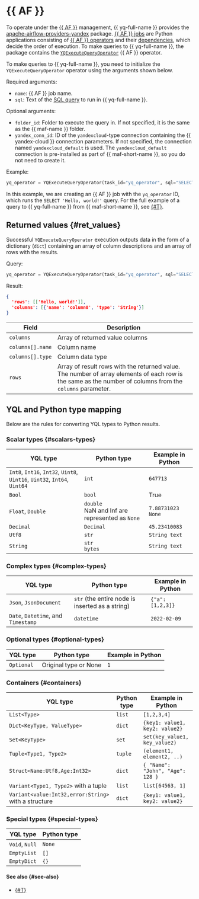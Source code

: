 # {{ AF }}

To operate under the [{{ AF }}](https://airflow.apache.org) management, {{ yq-full-name }} provides the [apache-airflow-providers-yandex](https://pypi.org/project/apache-airflow-providers-yandex/) package. [{{ AF }} jobs](https://airflow.apache.org/docs/apache-airflow/stable/index.html) are Python applications consisting of [{{ AF }} operators](https://airflow.apache.org/docs/apache-airflow/stable/core-concepts/operators.html) and their [dependencies](https://airflow.apache.org/docs/apache-airflow/stable/core-concepts/dags.html), which decide the order of execution. To make queries to {{ yq-full-name }}, the package contains the [`YQExecuteQueryOperator`](https://airflow.apache.org/docs/apache-airflow-providers-yandex/stable/_api/airflow/providers/yandex/operators/yq/index.html) {{ AF }} operator.

To make queries to {{ yq-full-name }}, you need to initialize the `YQExecuteQueryOperator` operator using the arguments shown below.

Required arguments:
* `name`: {{ AF }} job name.
* `sql`: Text of the [SQL query](../concepts/glossary#query) to run in {{ yq-full-name }}.

Optional arguments:
* `folder_id`: Folder to execute the query in. If not specified, it is the same as the {{ maf-name }} folder.
* `yandex_conn_id`: ID of the `yandexcloud`-type connection containing the {{ yandex-cloud }} connection parameters. If not specified, the connection named `yandexcloud_default` is used. The `yandexcloud_default` connection is pre-installed as part of {{ maf-short-name }}, so you do not need to create it.

Example:

```python
yq_operator = YQExecuteQueryOperator(task_id="yq_operator", sql="SELECT 'Hello, world!'")
```

In this example, we are creating an {{ AF }} job with the `yq_operator` ID, which runs the `SELECT 'Hello, world!'` query. For the full example of a query to {{ yq-full-name }} from {{ maf-short-name }}, see [{#T}](../tutorials/airflow-auto-tasks.md).

## Returned values {#ret_values}

Successful `YQExecuteQueryOperator` execution outputs data in the form of a dictionary (`dict`) containing an array of column descriptions and an array of rows with the results.

Query:
```python
yq_operator = YQExecuteQueryOperator(task_id="yq_operator", sql="SELECT 'Hello, World!'")
```

Result:
```json
{
  'rows': [['Hello, world!']],
  'columns': [{'name': 'column0', 'type': 'String'}]
}
```

| Field | Description |
| ----- | ----- |
| `columns` | Array of returned value columns |
| `columns[].name` | Column name |
| `columns[].type` | Column data type |
| `rows` | Array of result rows with the returned value. The number of array elements of each row is the same as the number of columns from the `columns` parameter. |

## YQL and Python type mapping

Below are the rules for converting YQL types to Python results.

### Scalar types {#scalars-types}

| YQL type | Python type | Example in Python |
| --- | --- | --- |
| `Int8`, `Int16`, `Int32`, `Uint8`, `Uint16`, `Uint32`, `Int64`, `Uint64` | `int` | `647713` |
| `Bool` | `bool` | True |
| `Float`, `Double` | `double`<br/>NaN and Inf are represented as `None` | `7.88731023`<br/>`None` |
| `Decimal` | `Decimal` | `45.23410083` |
| `Utf8` | `str` | `String text` |
| `String` | `str` <br/> `bytes` | `String text` |

### Complex types {#complex-types}

| YQL type | Python type | Example in Python |
| --- | --- | --- |
| `Json`, `JsonDocument` | `str` (the entire node is inserted as a string) | `{"a":[1,2,3]}` |
| `Date`, `Datetime`, and `Timestamp` | `datetime` | `2022-02-09` |

### Optional types {#optional-types}

| YQL type | Python type | Example in Python |
| --- | --- | --- |
| `Optional` | Original type or None | ```1``` |

### Containers {#containers}

| YQL type | Python type | Example in Python |
| --- | --- | --- |
| `List<Type>` | `list` | `[1,2,3,4]` |
| `Dict<KeyType, ValueType>` | `dict` | ```{key1: value1, key2: value2}``` |
| `Set<KeyType>` | `set` | ```set(key_value1, key_value2)``` |
| `Tuple<Type1, Type2>` | `tuple` | ```(element1, element2, ..)``` |
| `Struct<Name:Utf8,Age:Int32>` | `dict` | `{ "Name": "John", "Age": 128 }` |
| `Variant<Type1, Type2>` with a tuple | `list` | ```list[64563, 1]``` |
| `Variant<value:Int32,error:String>` with a structure | `dict` | ```{key1: value1, key2: value2}``` |

### Special types {#special-types}

| YQL type | Python type |
| --- | --- |
| `Void`, `Null` | `None` |
| `EmptyList` | `[]` |
| `EmptyDict` | `{}` |


#### See also {#see-also}

* [{#T}](../tutorials/airflow-auto-tasks.md)
